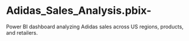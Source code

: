 # Adidas_Sales_Analysis.pbix-
Power BI dashboard analyzing Adidas sales across US regions, products, and retailers.
